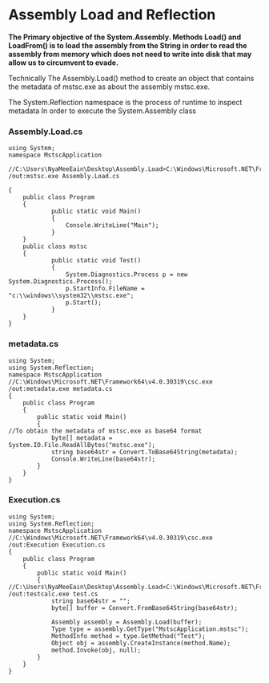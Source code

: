 # Assembly Load and  Reflection

**The Primary objective  of the System.Assembly. Methods Load() and LoadFrom() is  to load the assembly from the String in order to read the assembly from memory which  does not need to write into disk that may allow us to circumvent to evade.**

Technically The Assembly.Load() method to create an object that contains  the metadata of mstsc.exe as  about the assembly mstsc.exe.

The System.Reflection namespace is the process of runtime  to inspect metadata  In order to  execute the System.Assembly class


### Assembly.Load.cs
```
using System;
namespace MstscApplication

//C:\Users\NyaMeeEain\Desktop\Assembly.Load>C:\Windows\Microsoft.NET\Framework64\v4.0.30319\csc.exe /out:mstsc.exe Assembly.Load.cs

{
	public class Program
	{
    		public static void Main()
    		{
        		Console.WriteLine("Main");
    		}
	}
	public class mstsc
	{
    		public static void Test()
    		{
        		System.Diagnostics.Process p = new System.Diagnostics.Process();
        		p.StartInfo.FileName = "c:\\windows\\system32\\mstsc.exe";
        		p.Start();
    		}
	}
}
```

### metadata.cs
```
using System;
using System.Reflection;
namespace MstscApplication
//C:\Windows\Microsoft.NET\Framework64\v4.0.30319\csc.exe /out:metadata.exe metadata.cs
{
    public class Program
    {
        public static void Main()
        {
//To obtain the metadata of mstsc.exe as base64 format
            byte[] metadata = System.IO.File.ReadAllBytes("mstsc.exe");
            string base64str = Convert.ToBase64String(metadata);
            Console.WriteLine(base64str);
        }
    }
}
```

### Execution.cs
```
using System;
using System.Reflection;
namespace MstscApplication
//C:\Windows\Microsoft.NET\Framework64\v4.0.30319\csc.exe /out:Execution Execution.cs
{
    public class Program
    {
        public static void Main()
        {
//C:\Users\NyaMeeEain\Desktop\Assembly.Load>C:\Windows\Microsoft.NET\Framework64\v4.0.30319\csc.exe /out:testcalc.exe test.cs
            string base64str = "";
            byte[] buffer = Convert.FromBase64String(base64str);

            Assembly assembly = Assembly.Load(buffer);          
            Type type = assembly.GetType("MstscApplication.mstsc");
            MethodInfo method = type.GetMethod("Test");
            Object obj = assembly.CreateInstance(method.Name);            
            method.Invoke(obj, null);
        }
    }
}
```
